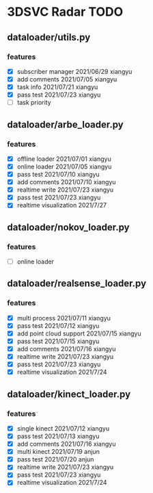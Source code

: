 # 3DSVC Radar TODO

## dataloader/utils.py

### features

- [x] subscriber manager 2021/06/29 xiangyu
- [x] add comments 2021/07/05 xiangyu
- [x] task info 2021/07/21 xiangyu
- [x] pass test 2021/07/23 xiangyu
- [ ] task priority

## dataloader/arbe_loader.py

### features

- [x] offline loader 2021/07/01 xiangyu
- [x] online loader 2021/07/05 xiangyu
- [x] pass test 2021/07/10 xiangyu
- [x] add comments 2021/07/10 xiangyu
- [x] realtime write 2021/07/23 xiangyu
- [x] pass test 2021/07/23 xiangyu
- [x] realtime visualization 2021/7/27

## dataloader/nokov_loader.py

### features

- [ ] online loader

## dataloader/realsense_loader.py

### features

- [x] multi process 2021/07/11 xiangyu
- [x] pass test 2021/07/12 xiangyu
- [x] add point cloud support 2021/07/15 xiangyu
- [x] pass test 2021/07/15 xiangyu
- [x] add comments 2021/07/16 xiangyu
- [x] realtime write 2021/07/23 xiangyu
- [x] pass test 2021/07/23 xiangyu
- [x] realtime visualization 2021/7/24

## dataloader/kinect_loader.py

### features

- [x] single kinect 2021/07/12 xiangyu
- [x] pass test 2021/07/13 xiangyu
- [x] add comments 2021/07/16 xiangyu
- [x] multi kinect 2021/07/19 anjun
- [x] pass test 2021/07/20 anjun
- [x] realtime write 2021/07/23 xiangyu
- [x] pass test 2021/07/23 xiangyu
- [x] realtime visualization 2021/7/24
